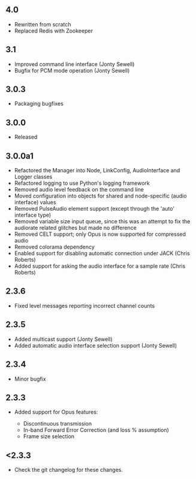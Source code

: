 ## 4.0

* Rewritten from scratch
* Replaced Redis with Zookeeper


## 3.1

* Improved command line interface (Jonty Sewell)
* Bugfix for PCM mode operation (Jonty Sewell)

## 3.0.3

* Packaging bugfixes

## 3.0.0

* Released

## 3.0.0a1

* Refactored the Manager into Node, LinkConfig, AudioInterface and Logger classes
* Refactored logging to use Python's logging framework
* Removed audio level feedback on the command line
* Moved configuration into objects for shared and node-specific (audio interface) values
* Removed PulseAudio element support (except through the 'auto' interface type)
* Removed variable size input queue, since this was an attempt to fix the audiorate related glitches but made no difference
* Removed CELT support; only Opus is now supported for compressed audio
* Removed colorama dependency
* Enabled support for disabling automatic connection under JACK (Chris Roberts)
* Added support for asking the audio interface for a sample rate (Chris Roberts)

## 2.3.6

* Fixed level messages reporting incorrect channel counts

## 2.3.5

* Added multicast support (Jonty Sewell)
* Added automatic audio interface selection support (Jonty Sewell)

## 2.3.4

* Minor bugfix

## 2.3.3

* Added support for Opus features:

    * Discontinuous transmission
    * In-band Forward Error Correction (and loss % assumption)
    * Frame size selection

## <2.3.3

* Check the git changelog for these changes.
